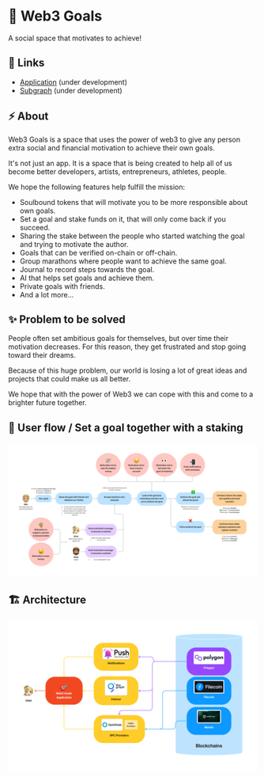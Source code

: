 # 🎯 Web3 Goals

A social space that motivates to achieve!

## 🔗 Links

- [Application](https://web3goals.space) (under development)
- [Subgraph](https://thegraph.com/hosted-service/subgraph/kiv1n/web3-goals) (under development)

## ⚡ About

Web3 Goals is a space that uses the power of web3 to give any person extra social and financial motivation to achieve their own goals.

It's not just an app. It is a space that is being created to help all of us become better developers, artists, entrepreneurs, athletes, people.

We hope the following features help fulfill the mission:

- Soulbound tokens that will motivate you to be more responsible about own goals.
- Set a goal and stake funds on it, that will only come back if you succeed.
- Sharing the stake between the people who started watching the goal and trying to motivate the author.
- Goals that can be verified on-chain or off-chain.
- Group marathons where people want to achieve the same goal.
- Journal to record steps towards the goal.
- AI that helps set goals and achieve them.
- Private goals with friends.
- And a lot more...

## ✨ Problem to be solved

People often set ambitious goals for themselves, but over time their motivation decreases. For this reason, they get frustrated and stop going toward their dreams.

Because of this huge problem, our world is losing a lot of great ideas and projects that could make us all better.

We hope that with the power of Web3 we can cope with this and come to a brighter future together.

## 🌊 User flow / Set a goal together with a staking

![User flow / Set a goal together with a staking](profile/images/user-flow-set-goal-with-staking.png)

## 🏗️ Architecture

![Architecture](profile/images/architecture.png)